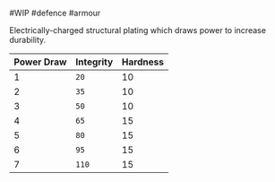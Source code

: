 #WIP #defence #armour 

Electrically-charged structural plating which draws power to increase durability.

| Power Draw | Integrity | Hardness |
| -----------|-----------|----------|
| 1 | `20` | 10 |
| 2 | `35` | 10 |
| 3 | `50` | 10 |
| 4 | `65` | 15 |
| 5 | `80` | 15 |
| 6 | `95` | 15 |
| 7 | `110` | 15 |